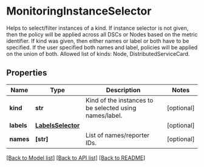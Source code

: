 # MonitoringInstanceSelector

Helps to select/filter instances of a kind. If instance selector is not given, then the policy will be applied across all DSCs or Nodes based on the metric identifier. If kind was given, then either names or label or both have to be specified. If the user specified both names and label, policies will be applied on the union of both. Allowed list of kinds: Node, DistributedServiceCard.
## Properties
Name | Type | Description | Notes
------------ | ------------- | ------------- | -------------
**kind** | **str** | Kind of the instances to be selected using names/label. | [optional] 
**labels** | [**LabelsSelector**](LabelsSelector.md) |  | [optional] 
**names** | **[str]** | List of names/reporter IDs. | [optional] 

[[Back to Model list]](../README.md#documentation-for-models) [[Back to API list]](../README.md#documentation-for-api-endpoints) [[Back to README]](../README.md)


